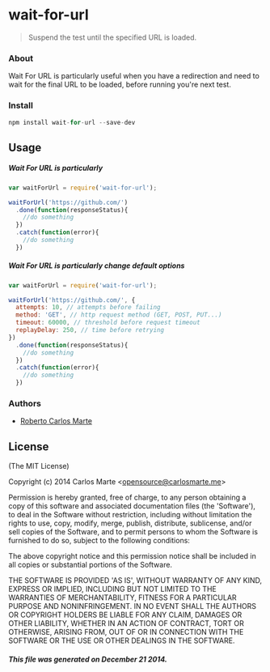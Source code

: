 wait-for-url
============
> Suspend the test until the specified URL is loaded.

### About
  Wait For URL is particularly useful when you have a redirection and need to wait for the final URL to be loaded, before running you're next test.

### Install

```js
npm install wait-for-url --save-dev
```

## Usage

##### Wait For URL is particularly
```js
var waitForUrl = require('wait-for-url');

waitForUrl('https://github.com/')
  .done(function(responseStatus){
    //do something
  })
  .catch(function(error){
    //do something
  })
```
##### Wait For URL is particularly change default options
```js
var waitForUrl = require('wait-for-url');

waitForUrl('https://github.com/', {
  attempts: 10, // attempts before failing
  method: 'GET', // http request method (GET, POST, PUT...)
  timeout: 60000, // threshold before request timeout
  replayDelay: 250, // time before retrying
})
  .done(function(responseStatus){
    //do something
  })
  .catch(function(error){
    //do something
  })
```


### Authors
  - [Roberto Carlos Marte](http://carlosmarte.me/)

## License

(The MIT License)

Copyright (c) 2014 Carlos Marte &lt;opensource@carlosmarte.me&gt;

Permission is hereby granted, free of charge, to any person obtaining
a copy of this software and associated documentation files (the
'Software'), to deal in the Software without restriction, including
without limitation the rights to use, copy, modify, merge, publish,
distribute, sublicense, and/or sell copies of the Software, and to
permit persons to whom the Software is furnished to do so, subject to
the following conditions:

The above copyright notice and this permission notice shall be
included in all copies or substantial portions of the Software.

THE SOFTWARE IS PROVIDED 'AS IS', WITHOUT WARRANTY OF ANY KIND,
EXPRESS OR IMPLIED, INCLUDING BUT NOT LIMITED TO THE WARRANTIES OF
MERCHANTABILITY, FITNESS FOR A PARTICULAR PURPOSE AND NONINFRINGEMENT.
IN NO EVENT SHALL THE AUTHORS OR COPYRIGHT HOLDERS BE LIABLE FOR ANY
CLAIM, DAMAGES OR OTHER LIABILITY, WHETHER IN AN ACTION OF CONTRACT,
TORT OR OTHERWISE, ARISING FROM, OUT OF OR IN CONNECTION WITH THE
SOFTWARE OR THE USE OR OTHER DEALINGS IN THE SOFTWARE.

##### This file was generated on December 21 2014.
